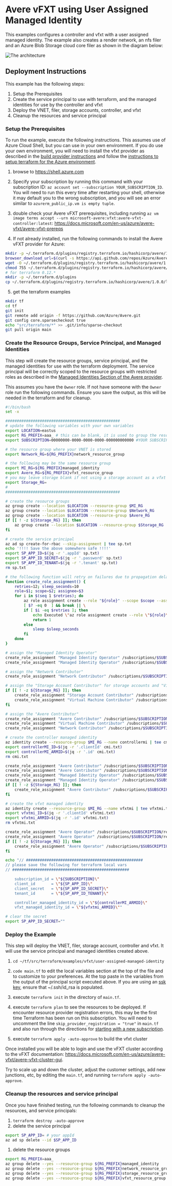 # Avere vFXT using User Assigned Managed Identity

This examples configures a controller and vfxt with a user assigned managed identity.  The example also creates a render network, an nfs filer and an Azure Blob Storage cloud core filer as shown in the diagram below:

![The architecture](../../../../../docs/images/terraform/userassignedmi.png)

## Deployment Instructions

This example has the following steps:

1. Setup the Prerequisites
1. Create the service principal to use with terraform, and the managed identities for use by the controller and vfxt
1. Deploy the VNET, filer, storage accounts, controller, and vfxt
1. Cleanup the resources and service principal

### Setup the Prerequisites

To run the example, execute the following instructions.  This assumes use of Azure Cloud Shell, but you can use in your own environment.  If you do use your own environment, you will need to install the vfxt provider as described in the [build provider instructions](../../../providers/terraform-provider-avere#build-the-terraform-provider-binary) and follow the [instructions to setup terraform for the Azure environment](https://docs.microsoft.com/en-us/azure/terraform/terraform-install-configure).

1. browse to https://shell.azure.com

2. Specify your subscription by running this command with your subscription ID:  ```az account set --subscription YOUR_SUBSCRIPTION_ID```.  You will need to run this every time after restarting your shell, otherwise it may default you to the wrong subscription, and you will see an error similar to `azurerm_public_ip.vm is empty tuple`.

3. double check your Avere vFXT prerequisites, including running `az vm image terms accept --urn microsoft-avere:vfxt:avere-vfxt-controller:latest`: https://docs.microsoft.com/en-us/azure/avere-vfxt/avere-vfxt-prereqs

4. If not already installed, run the following commands to install the Avere vFXT provider for Azure:
```bash
mkdir -p ~/.terraform.d/plugins/registry.terraform.io/hashicorp/avere/1.0.0/linux_amd64
browser_download_url=$(curl -s https://api.github.com/repos/Azure/Avere/releases/latest | jq -r .assets[0].browser_download_url)
wget -O ~/.terraform.d/plugins/registry.terraform.io/hashicorp/avere/1.0.0/linux_amd64/terraform-provider-avere_v1.0.0 $browser_download_url
chmod 755 ~/.terraform.d/plugins/registry.terraform.io/hashicorp/avere/1.0.0/linux_amd64/terraform-provider-avere_v1.0.0
# for terraform 0.12.*
mkdir -p ~/.terraform.d/plugins
cp ~/.terraform.d/plugins/registry.terraform.io/hashicorp/avere/1.0.0/linux_amd64/terraform-provider-avere_v1.0.0 ~/.terraform.d/plugins
```

5. get the terraform examples
```bash
mkdir tf
cd tf
git init
git remote add origin -f https://github.com/Azure/Avere.git
git config core.sparsecheckout true
echo "src/terraform/*" >> .git/info/sparse-checkout
git pull origin main
```

### Create the Resource Groups, Service Principal, and Managed Identities

This step will create the resource groups, service principal, and the managed identities for use with the terraform deployment.  The service principal will be correctly scoped to the resource groups with restricted roles as described in the [Managed Identities Section of the Avere provider](../../../providers/terraform-provider-avere#managed-identities).

This assumes you have the `Owner` role.  If not have someone with the `Owner` role run the following commands.  Ensure you save the output, as this will be needed in the terraform and for cleanup.

```bash
#!/bin/bash
set -x

##################################################
# update the following variables with your own variables
export LOCATION=eastus
export RG_PREFIX=aaa_ # this can be blank, it is used to group the resource groups together
export SUBSCRIPTION=00000000-0000-0000-0000-000000000000 #YOUR SUBSCRIPTION

# the resource group where your VNET is stored
export Network_RG=${RG_PREFIX}network_resource_group

# the following may be the same resource group
export MI_RG=${RG_PREFIX}managed_identity
export Avere_RG=${RG_PREFIX}vfxt_resource_group
# you may leave storage blank if not using a storage account as a vfxt core filer
export Storage_RG=
#
##################################################

# create the resource groups
az group create --location $LOCATION --resource-group $MI_RG
az group create --location $LOCATION --resource-group $Network_RG
az group create --location $LOCATION --resource-group $Avere_RG
if [[ ! -z ${Storage_RG} ]]; then
    az group create --location $LOCATION --resource-group $Storage_RG
fi

# create the service principal
az ad sp create-for-rbac --skip-assignment | tee sp.txt
echo '!!!! Save the above somewhere safe !!!!'
export SP_APP_ID=$(jq -r '.appId' sp.txt)
export SP_APP_ID_SECRET=$(jq -r '.password' sp.txt)
export SP_APP_ID_TENANT=$(jq -r '.tenant' sp.txt)
rm sp.txt

# the following function will retry on failures due to propagation delays
function create_role_assignment() {
    retries=12; sleep_seconds=10
    role=$1; scope=$2; assignee=$3
    for i in $(seq 1 $retries); do
        az role assignment create --role "${role}" --scope $scope --assignee $assignee
        [ $? -eq 0  ] && break || \
        if [ $i -eq $retries ]; then
            echo Executed \"az role assignment create --role \"${role}\" --scope $scope --assignee $assignee\" $i times;
            return 1
        else
            sleep $sleep_seconds
        fi
    done
}

# assign the "Managed Identity Operator"
create_role_assignment "Managed Identity Operator" /subscriptions/$SUBSCRIPTION/resourceGroups/$MI_RG $SP_APP_ID
create_role_assignment "Managed Identity Operator" /subscriptions/$SUBSCRIPTION/resourceGroups/$Avere_RG $SP_APP_ID

# assign the "Network Contributor"
create_role_assignment "Network Contributor" /subscriptions/$SUBSCRIPTION/resourceGroups/$Network_RG $SP_APP_ID

# assign the "Storage Account Contributor" for storage accounts and "Virtual Machine Contributor" for NFS Filers
if [[ ! -z ${Storage_RG} ]]; then
    create_role_assignment "Storage Account Contributor" /subscriptions/$SUBSCRIPTION/resourceGroups/$Storage_RG $SP_APP_ID
    create_role_assignment "Virtual Machine Contributor" /subscriptions/$SUBSCRIPTION/resourceGroups/$Storage_RG $SP_APP_ID
fi

# assign the "Avere Contributor"
create_role_assignment "Avere Contributor" /subscriptions/$SUBSCRIPTION/resourceGroups/$Avere_RG $SP_APP_ID
create_role_assignment "Virtual Machine Contributor" /subscriptions/$SUBSCRIPTION/resourceGroups/$Avere_RG $SP_APP_ID
create_role_assignment "Network Contributor" /subscriptions/$SUBSCRIPTION/resourceGroups/$Avere_RG $SP_APP_ID

# create the controller managed identity
az identity create --resource-group $MI_RG --name controllermi | tee cmi.txt
export controllerMI_ID=$(jq -r '.clientId' cmi.txt)
export controllerMI_ARMID=$(jq -r '.id' cmi.txt)
rm cmi.txt

create_role_assignment "Avere Contributor" /subscriptions/$SUBSCRIPTION/resourceGroups/$Avere_RG $controllerMI_ID
create_role_assignment "Avere Contributor" /subscriptions/$SUBSCRIPTION/resourceGroups/$Network_RG $controllerMI_ID 
create_role_assignment "Managed Identity Operator" /subscriptions/$SUBSCRIPTION/resourceGroups/$Avere_RG $controllerMI_ID 
create_role_assignment "Managed Identity Operator" /subscriptions/$SUBSCRIPTION/resourceGroups/$MI_RG $controllerMI_ID 
if [[ ! -z ${Storage_RG} ]]; then
    create_role_assignment "Avere Contributor" /subscriptions/$SUBSCRIPTION/resourceGroups/$Storage_RG $controllerMI_ID 
fi

# create the vfxt managed identity
az identity create --resource-group $MI_RG --name vfxtmi | tee vfxtmi.txt
export vfxtmi_ID=$(jq -r '.clientId' vfxtmi.txt)
export vfxtmi_ARMID=$(jq -r '.id' vfxtmi.txt)
rm vfxtmi.txt

create_role_assignment "Avere Operator" /subscriptions/$SUBSCRIPTION/resourceGroups/$Avere_RG $vfxtmi_ID
create_role_assignment "Avere Operator" /subscriptions/$SUBSCRIPTION/resourceGroups/$Network_RG $vfxtmi_ID 
if [[ ! -z ${Storage_RG} ]]; then
    create_role_assignment "Avere Operator" /subscriptions/$SUBSCRIPTION/resourceGroups/$Storage_RG $vfxtmi_ID 
fi

echo "// ###################################################
// please save the following for terraform local vars
// ###################################################

    subscription_id = \"${SUBSCRIPTION}\"
    client_id       = \"${SP_APP_ID}\"
    client_secret   = \"${SP_APP_ID_SECRET}\"
    tenant_id       = \"${SP_APP_ID_TENANT}\"

    controller_managed_identity_id = \"${controllerMI_ARMID}\"
    vfxt_managed_identity_id = \"${vfxtmi_ARMID}\""

# clear the secret
export SP_APP_ID_SECRET=""
```

### Deploy the Example

This step will deploy the VNET, filer, storage account, controller and vfxt.  It will use the service principal and managed identities created above.

1. `cd ~/tf/src/terraform/examples/vfxt/user-assigned-managed-identity`

1. `code main.tf` to edit the local variables section at the top of the file and to customize to your preferences.  At the top paste in the variables from the output of the principal script executed above.  If you are using an [ssk key](https://docs.microsoft.com/en-us/azure/virtual-machines/linux/mac-create-ssh-keys), ensure that ~/.ssh/id_rsa is populated.

1. execute `terraform init` in the directory of `main.tf`.

1. execute `terraform plan` to see the resources to be deployed.  If encounter resource provider registration errors, this may be the first time Terraform has been run on this subscription.  You will need to uncomment the line `skip_provider_registration = "true"` in `main.tf` and also run through the directions for [starting with a new subscription](../../new-subscription).

1. execute `terraform apply -auto-approve` to build the vfxt cluster

Once installed you will be able to login and use the vFXT cluster according to the vFXT documentation: https://docs.microsoft.com/en-us/azure/avere-vfxt/avere-vfxt-cluster-gui.

Try to scale up and down the cluster, adjust the customer settings, add new junctions, etc, by editing the `main.tf`, and running `terraform apply -auto-approve`.

### Cleanup the resources and service principal

Once you have finished testing, run the following commands to cleanup the resources, and service principals:

1. `terraform destroy -auto-approve`
1. delete the service principal
```bash
export SP_APP_ID= # your appId
az ad sp delete --id $SP_APP_ID
```
1. delete the resource groups
```bash
export RG_PREFIX=aaa_
az group delete --yes --resource-group ${RG_PREFIX}managed_identity
az group delete --yes --resource-group ${RG_PREFIX}network_resource_group
az group delete --yes --resource-group ${RG_PREFIX}storage_resource_group
az group delete --yes --resource-group ${RG_PREFIX}vfxt_resource_group
```
